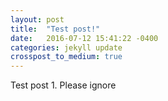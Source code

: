 ```yaml
---
layout: post
title:  "Test post!"
date:   2016-07-12 15:41:22 -0400
categories: jekyll update
crosspost_to_medium: true
---
```

Test post 1. Please ignore
